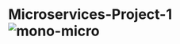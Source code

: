 # Microservices-Project-1![mono-micro](https://github.com/pramodbn27/Microservices-Project-1/assets/114458145/bd985699-7148-4afa-9c7a-88ad33996086)
